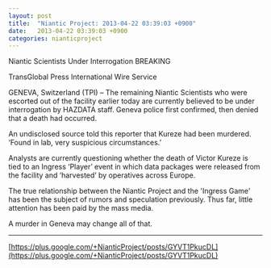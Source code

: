 ```yaml
---
layout: post
title:  "Niantic Project: 2013-04-22 03:39:03 +0900"
date:   2013-04-22 03:39:03 +0900
categories: nianticproject
---
```

Niantic Scientists Under Interrogation
BREAKING

TransGlobal Press International Wire Service

GENEVA, Switzerland (TPI) – The remaining Niantic Scientists who were escorted out of the facility earlier today are currently believed to be under interrogation by HAZDATA staff. Geneva police first confirmed, then denied that a death had occurred.

An undisclosed source told this reporter that Kureze had been murdered. ‘Found in lab, very suspicious circumstances.’

Analysts are currently questioning whether the death of Victor Kureze is tied to an Ingress ‘Player’ event in which data packages were released from the facility and ‘harvested’ by operatives across Europe.

The true relationship between the Niantic Project and the 'Ingress Game' has been the subject of rumors and speculation previously. Thus far, little attention has been paid by the mass media.

A murder in Geneva may change all of that.
- - -
[https://plus.google.com/+NianticProject/posts/GYVT1PkucDL](https://plus.google.com/+NianticProject/posts/GYVT1PkucDL)
